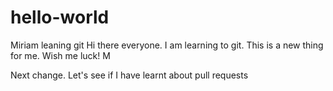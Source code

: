 # hello-world
Miriam leaning git
Hi there everyone. 
I am learning to git. 
This is a new thing for me. 
Wish me luck!
M

Next change.
Let's see if I have learnt about pull requests
